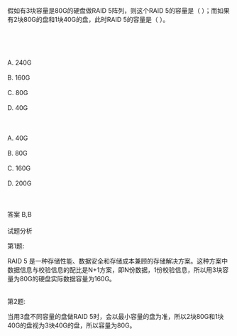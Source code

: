 <div class="detail lh2">假如有3块容量是80G的硬盘做RAID 5阵列，则这个RAID 5的容量是（  ）；而如果有2块80G的盘和1块40G的盘，此时RAID 5的容量是（  ）。
<p><br/></p><br/><br/>A. 240G<br/><br/>B. 160G<br/><br/>C. 80G<br/><br/>D. 40G<br/><br/><br/><br/>A. 40G<br/><br/>B. 80G<br/><br/>C. 160G<br/><br/>D. 200G<br/><br/><br/><br/>答案 B,B<br/><br/>试题分析<br/><p>第1题:</p><p>RAID 5 是一种存储性能、数据安全和存储成本兼顾的存储解决方案。这种方案中数据信息与校验信息的配比是N+1方案，即N份数据，1份校验信息，所以用3块容量为80G的硬盘实际数据容量为160G。<br/><br/></p><p></p><p>第2题:</p><p>
当用3盘不同容量的盘做RAID 5时，会以最小容量的盘为准，所以2块80G和1块40G的盘视为3块40G的盘，所以容量为80G。
</p></div>